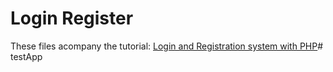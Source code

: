Login Register
=============

These files acompany the tutorial: [Login and Registration system with PHP](http://daveismyname.com/login-and-registration-system-with-php-bp)# testApp
